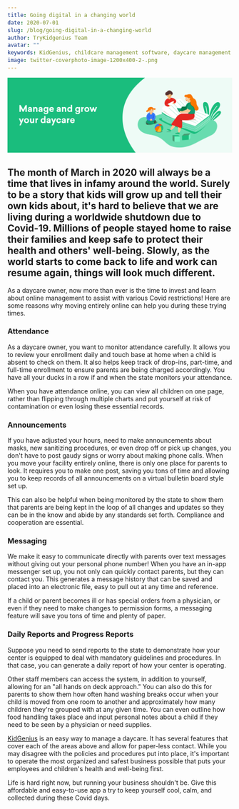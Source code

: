 ```yaml
---
title: Going digital in a changing world
date: 2020-07-01
slug: /blog/going-digital-in-a-changing-world
author: TryKidgenius Team
avatar: ""
keywords: KidGenius, childcare management software, daycare management software
image: twitter-coverphoto-image-1200x400-2-.png
---
```

![image](./twitter-coverphoto-image-1200x400-2-.png)

## The month of March in 2020 will always be a time that lives in infamy around the world. Surely to be a story that kids will grow up and tell their own kids about, it's hard to believe that we are living during a worldwide shutdown due to Covid-19. Millions of people stayed home to raise their families and keep safe to protect their health and others' well-being. Slowly, as the world starts to come back to life and work can resume again, things will look much different.

As a daycare owner, now more than ever is the time to invest and learn about online management to assist with various Covid restrictions! Here are some reasons why moving entirely online can help you during these trying times.

### Attendance

As a daycare owner, you want to monitor attendance carefully. It allows you to review your enrollment daily and touch base at home when a child is absent to check on them. It also helps keep track of drop-ins, part-time, and full-time enrollment to ensure parents are being charged accordingly. You have all your ducks in a row if and when the state monitors your attendance.

When you have attendance online, you can view all children on one page, rather than flipping through multiple charts and put yourself at risk of contamination or even losing these essential records.

### Announcements

If you have adjusted your hours, need to make announcements about masks, new sanitizing procedures, or even drop off or pick up changes, you don't have to post gaudy signs or worry about making phone calls. When you move your facility entirely online, there is only one place for parents to look. It requires you to make one post, saving you tons of time and allowing you to keep records of all announcements on a virtual bulletin board style set up.

This can also be helpful when being monitored by the state to show them that parents are being kept in the loop of all changes and updates so they can be in the know and abide by any standards set forth. Compliance and cooperation are essential.

### Messaging

We make it easy to communicate directly with parents over text messages without giving out your personal phone number! When you have an in-app messenger set up, you not only can quickly contact parents, but they can contact you. This generates a message history that can be saved and placed into an electronic file, easy to pull out at any time and reference.

If a child or parent becomes ill or has special orders from a physician, or even if they need to make changes to permission forms, a messaging feature will save you tons of time and plenty of paper.

### Daily Reports and Progress Reports

Suppose you need to send reports to the state to demonstrate how your center is equipped to deal with mandatory guidelines and procedures. In that case, you can generate a daily report of how your center is operating.

Other staff members can access the system, in addition to yourself, allowing for an "all hands on deck approach." You can also do this for parents to show them how often hand washing breaks occur when your child is moved from one room to another and approximately how many children they're grouped with at any given time. You can even outline how food handling takes place and input personal notes about a child if they need to be seen by a physician or need supplies.

[KidGenius](https://trykidgenius.com) is an easy way to manage a daycare. It has several features that cover each of the areas above and allow for paper-less contact. While you may disagree with the policies and procedures put into place, it's important to operate the most organized and safest business possible that puts your employees and children's health and well-being first.

Life is hard right now, but running your business shouldn't be. Give this affordable and easy-to-use app a try to keep yourself cool, calm, and collected during these Covid days.